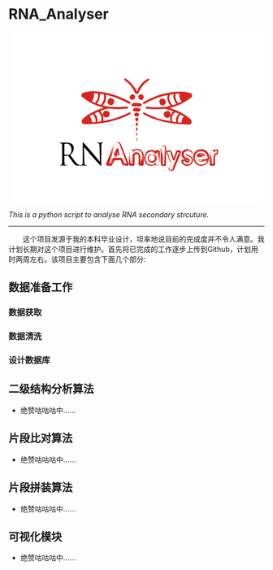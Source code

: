 # RNA_Analyser
<div align=center><img src="https://github.com/Cathayaliu/RNA_Analyser/blob/master/pictures/logo.png"></div>

*This is a python script to analyse RNA secondary strcuture.*
***
&emsp;&emsp;这个项目发源于我的本科毕业设计，坦率地说目前的完成度并不令人满意。我计划长期对这个项目进行维护。首先将已完成的工作逐步上传到Github，计划用时两周左右。该项目主要包含下面几个部分:

## 数据准备工作
### 数据获取
### 数据清洗
### 设计数据库
## 二级结构分析算法
* 绝赞咕咕咕中……
## 片段比对算法
* 绝赞咕咕咕中……
## 片段拼装算法
* 绝赞咕咕咕中……
## 可视化模块
* 绝赞咕咕咕中……
